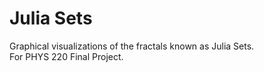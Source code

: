 # Julia Sets

Graphical visualizations of the fractals known as Julia Sets.   
For PHYS 220 Final Project.
